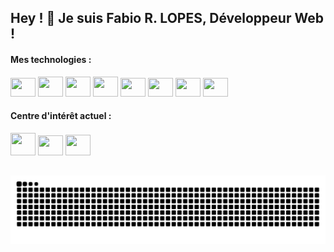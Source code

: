## Hey ! 👋 Je suis Fabio R. LOPES, Développeur Web !

<!-- <br>

<div align="center" display="inline-block">
  <a href="https://github.com/FabioDevCode">
  <img height="180em" src="https://github-readme-stats.vercel.app/api/top-langs/?username=FabioDevCode&layout=compact&langs_count=5&theme=vue-dark&border_radius=8px"/>
  <img height="180em" src="https://github-readme-stats.vercel.app/api?username=FabioDevCode&theme=vue-dark&border_radius=8px"/> 
</div> -->


#### Mes technologies :
  
<div border="0" align="left" display="block">
  <img padding-top="2px" height="30px" width="40px" src="https://cdn.jsdelivr.net/gh/devicons/devicon/icons/javascript/javascript-original.svg"/>
  <img height="32px" width="40px" src="https://cdn.jsdelivr.net/gh/devicons/devicon/icons/vuejs/vuejs-original.svg"/>
  <img height="32px" width="40px" src="https://cdn.jsdelivr.net/gh/devicons/devicon/icons/nodejs/nodejs-original.svg"/>
  <img height="32px" width="40px" src="https://cdn.jsdelivr.net/gh/devicons/devicon/icons/express/express-original.svg"/>
  <img height="30px" width="40px" src="https://cdn.jsdelivr.net/gh/devicons/devicon/icons/jquery/jquery-original.svg" />
   <img height="30px" width="40px" src="https://cdn.jsdelivr.net/gh/devicons/devicon/icons/html5/html5-original.svg"/>
  <img height="30px" width="40px" src="https://cdn.jsdelivr.net/gh/devicons/devicon/icons/css3/css3-original.svg"/>
  <img height="30px" width="40px" src="https://cdn.jsdelivr.net/gh/devicons/devicon/icons/sass/sass-original.svg"/>
</div>

#### Centre d'intérêt actuel :

<div border="0" align="left" display="block">
  <img height="36px" width="40px" src="https://cdn.jsdelivr.net/gh/devicons/devicon/icons/electron/electron-original.svg" />
  <img height="32px" width="40px" src="https://cdn.jsdelivr.net/gh/devicons/devicon/icons/vuetify/vuetify-original.svg" />
<!--   <img height="34px" width="40px" src="https://pinia.vuejs.org/logo.svg" /> -->
  <img height="33px" width="40px" src="https://cdn.jsdelivr.net/gh/devicons/devicon/icons/csharp/csharp-original.svg" />
<!--   <img height="32px" width="40px" src="https://cdn.jsdelivr.net/gh/devicons/devicon/icons/nuxtjs/nuxtjs-original.svg" /> -->
</div>

##

![Snake animation](https://github.com/FabioDevCode/FabioDevCode/blob/output/github-contribution-grid-snake.svg)
 
